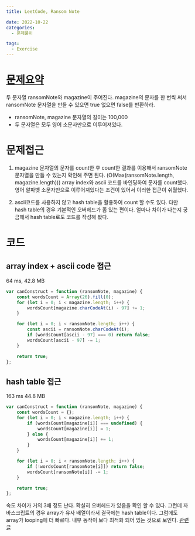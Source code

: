 ```yaml
---
title: LeetCode, Ransom Note

date: 2022-10-22
categories:
  - 문제풀이

tags:
  - Exercise
---
```


# [문제요약](https://leetcode.com/problems/ransom-note/)

두 문자열 ransomNote와 magazine이 주어진다. magazine의 문자를 한 번씩 써서 ransomNote 문자열을 만들 수 있으면 true 없으면 false를 반환하라.

- ransomNote, magazine 문자열의 길이는 100,000
- 두 문자열은 모두 영어 소문자만으로 이루어져있다.

# 문제접근

1. magazine 문자열의 문자를 count한 후 count한 결과를 이용해서 ransomNote 문자열을 만들 수 있는지 확인해 주면 된다. (O(Max(ransomNote.length, magazine.length))) array index와 ascii 코드를 바인딩하여 문자를 count했다. 영어 알파벳 소문자만으로 이루어져있다는 조건이 있어서 이러한 접근이 쉬월했다.

2. ascii코드를 사용하지 않고 hash table을 활용하여 count 할 수도 있다. 다만 hash table의 경우 기본적인 오버헤드가 좀 있는 편이다. 얼마나 차이가 나는지 궁금해서 hash table로도 코드를 작성해 봤다.

# 코드

## array index + ascii code 접근

64 ms, 42.8 MB

```javascript
var canConstruct = function (ransomNote, magazine) {
	const wordsCount = Array(26).fill(0);
	for (let i = 0; i < magazine.length; i++) {
		wordsCount[magazine.charCodeAt(i) - 97] += 1;
	}

	for (let i = 0; i < ransomNote.length; i++) {
		const ascii = ransomNote.charCodeAt(i);
		if (wordsCount[ascii - 97] === 0) return false;
		wordsCount[ascii - 97] -= 1;
	}

	return true;
};
```

## hash table 접근

163 ms 44.8 MB

```javascript
var canConstruct = function (ransomNote, magazine) {
	const wordsCount = {};
	for (let i = 0; i < magazine.length; i++) {
		if (wordsCount[magazine[i]] === undefined) {
			wordsCount[magazine[i]] = 1;
		} else {
			wordsCount[magazine[i]] += 1;
		}
	}

	for (let i = 0; i < ransomNote.length; i++) {
		if (!wordsCount[ransomNote[i]]) return false;
		wordsCount[ransomNote[i]] -= 1;
	}

	return true;
};
```

속도 차이가 거의 3배 정도 난다. 확실히 오버헤드가 있음을 확인 할 수 있다. 그런데 자바스크립트의 경우 array가 유사 배열이라서 결국에는 hash table이다. 그럼에도 array가 looping에 더 빠르다. 내부 동작이 보다 최적화 되어 있는 것으로 보인다. [관련 글](https://medium.com/@mahesh_joshi/javascript-performance-array-vs-object-794f1e30e920)
